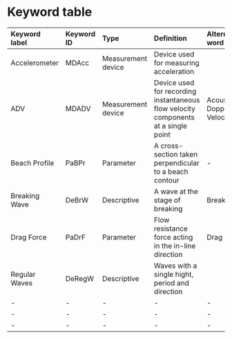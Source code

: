 # Keyword table


| Keyword label | Keyword ID | Type | Definition  | Alternative word |
|:--------------|:-----------|:-----|:------------|:-----------------|
| Accelerometer | MDAcc | Measurement device | Device used for measuring acceleration | |
| ADV | MDADV | Measurement device | Device used for recording instantaneous flow velocity components at a single point | Acoustic Doppler Velocimeter|
| Beach Profile | PaBPr | Parameter | A cross-section taken perpendicular to a beach contour |-|
| Breaking Wave | DeBrW | Descriptive | A wave at the stage of breaking | Breaker |
|Drag Force|PaDrF| Parameter | Flow resistance force acting in the in-line direction | Drag |
|Regular Waves| DeRegW | Descriptive | Waves with a single hight, period and direction ||
|-|-|-|-|-|
|-|-|-|-|-|
|-|-|-|-|-|
